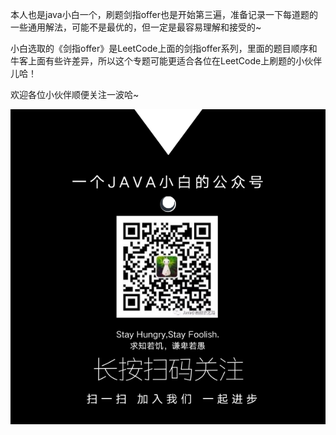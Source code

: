 本人也是java小白一个，刷题剑指offer也是开始第三遍，准备记录一下每道题的一些通用解法，可能不是最优的，但一定是最容易理解和接受的~



小白选取的《剑指offer》是LeetCode上面的剑指offer系列，里面的题目顺序和牛客上面有些许差异，所以这个专题可能更适合各位在LeetCode上刷题的小伙伴儿哈！





欢迎各位小伙伴顺便关注一波哈~

![](微信公众号二维码.png)